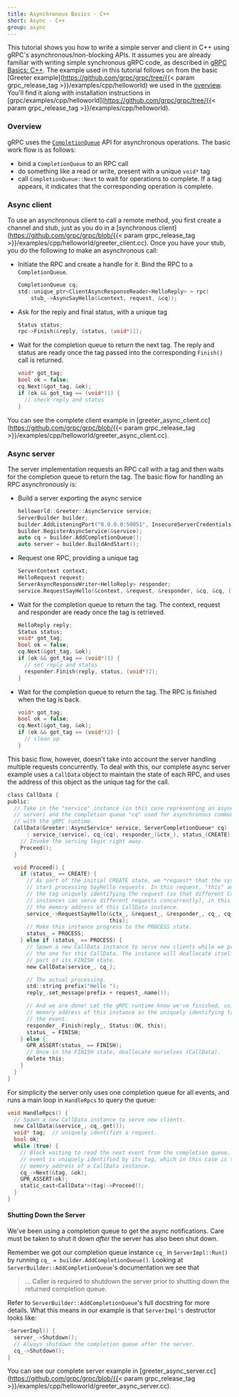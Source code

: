 ```yaml
---
title: Asynchronous Basics - C++
short: Async - C++
group: async
---
```


This tutorial shows you how to write a simple server and client in C++ using
gRPC's asynchronous/non-blocking APIs. It assumes you are already familiar with
writing simple synchronous gRPC code, as described in [gRPC Basics:
C++](/docs/tutorials/basic/cpp/). The example used in this tutorial follows on
from the basic [Greeter example](https://github.com/grpc/grpc/tree/{{< param grpc_release_tag >}}/examples/cpp/helloworld) we used in the
[overview](/docs/). You'll find it along with installation
instructions in
[grpc/examples/cpp/helloworld](https://github.com/grpc/grpc/tree/{{< param grpc_release_tag >}}/examples/cpp/helloworld).

### Overview

gRPC uses the
[`CompletionQueue`](/grpc/cpp/classgrpc__impl_1_1_completion_queue.html)
API for asynchronous operations. The basic work flow
is as follows:

- bind a `CompletionQueue` to an RPC call
- do something like a read or write, present with a unique `void*` tag
- call `CompletionQueue::Next` to wait for operations to complete. If a tag
  appears, it indicates that the corresponding operation is complete.

### Async client

To use an asynchronous client to call a remote method, you first create a
channel and stub, just as you do in a [synchronous
client](https://github.com/grpc/grpc/blob/{{< param grpc_release_tag >}}/examples/cpp/helloworld/greeter_client.cc). Once you have your stub, you do
the following to make an asynchronous call:

- Initiate the RPC and create a handle for it. Bind the RPC to a
  `CompletionQueue`.

    ```c
    CompletionQueue cq;
    std::unique_ptr<ClientAsyncResponseReader<HelloReply> > rpc(
        stub_->AsyncSayHello(&context, request, &cq));
    ```

- Ask for the reply and final status, with a unique tag

    ```c
    Status status;
    rpc->Finish(&reply, &status, (void*)1);
    ```

- Wait for the completion queue to return the next tag. The reply and status are
  ready once the tag passed into the corresponding `Finish()` call is returned.

    ```c
    void* got_tag;
    bool ok = false;
    cq.Next(&got_tag, &ok);
    if (ok && got_tag == (void*)1) {
      // check reply and status
    }
    ```

You can see the complete client example in
[greeter&#95;async&#95;client.cc](https://github.com/grpc/grpc/blob/{{< param grpc_release_tag >}}/examples/cpp/helloworld/greeter_async_client.cc).

### Async server

The server implementation requests an RPC call with a tag and then waits for the
completion queue to return the tag. The basic flow for handling an RPC
asynchronously is:

- Build a server exporting the async service

    ```c
    helloworld::Greeter::AsyncService service;
    ServerBuilder builder;
    builder.AddListeningPort("0.0.0.0:50051", InsecureServerCredentials());
    builder.RegisterAsyncService(&service);
    auto cq = builder.AddCompletionQueue();
    auto server = builder.BuildAndStart();
    ```

- Request one RPC, providing a unique tag

    ```c
    ServerContext context;
    HelloRequest request;
    ServerAsyncResponseWriter<HelloReply> responder;
    service.RequestSayHello(&context, &request, &responder, &cq, &cq, (void*)1);
    ```

- Wait for the completion queue to return the tag. The context, request and
  responder are ready once the tag is retrieved.

    ```c
    HelloReply reply;
    Status status;
    void* got_tag;
    bool ok = false;
    cq.Next(&got_tag, &ok);
    if (ok && got_tag == (void*)1) {
      // set reply and status
      responder.Finish(reply, status, (void*)2);
    }
    ```

- Wait for the completion queue to return the tag. The RPC is finished when the
  tag is back.

    ```c
    void* got_tag;
    bool ok = false;
    cq.Next(&got_tag, &ok);
    if (ok && got_tag == (void*)2) {
      // clean up
    }
    ```

This basic flow, however, doesn't take into account the server handling multiple
requests concurrently. To deal with this, our complete async server example uses
a `CallData` object to maintain the state of each RPC, and uses the address of
this object as the unique tag for the call.

```c
class CallData {
public:
  // Take in the "service" instance (in this case representing an asynchronous
  // server) and the completion queue "cq" used for asynchronous communication
  // with the gRPC runtime.
  CallData(Greeter::AsyncService* service, ServerCompletionQueue* cq)
      : service_(service), cq_(cq), responder_(&ctx_), status_(CREATE) {
    // Invoke the serving logic right away.
    Proceed();
  }

  void Proceed() {
    if (status_ == CREATE) {
      // As part of the initial CREATE state, we *request* that the system
      // start processing SayHello requests. In this request, "this" acts are
      // the tag uniquely identifying the request (so that different CallData
      // instances can serve different requests concurrently), in this case
      // the memory address of this CallData instance.
      service_->RequestSayHello(&ctx_, &request_, &responder_, cq_, cq_,
                                this);
      // Make this instance progress to the PROCESS state.
      status_ = PROCESS;
    } else if (status_ == PROCESS) {
      // Spawn a new CallData instance to serve new clients while we process
      // the one for this CallData. The instance will deallocate itself as
      // part of its FINISH state.
      new CallData(service_, cq_);

      // The actual processing.
      std::string prefix("Hello ");
      reply_.set_message(prefix + request_.name());

      // And we are done! Let the gRPC runtime know we've finished, using the
      // memory address of this instance as the uniquely identifying tag for
      // the event.
      responder_.Finish(reply_, Status::OK, this);
      status_ = FINISH;
    } else {
      GPR_ASSERT(status_ == FINISH);
      // Once in the FINISH state, deallocate ourselves (CallData).
      delete this;
    }
  }
}
```

For simplicity the server only uses one completion queue for all events, and
runs a main loop in `HandleRpcs` to query the queue:

```c
void HandleRpcs() {
  // Spawn a new CallData instance to serve new clients.
  new CallData(&service_, cq_.get());
  void* tag;  // uniquely identifies a request.
  bool ok;
  while (true) {
    // Block waiting to read the next event from the completion queue. The
    // event is uniquely identified by its tag, which in this case is the
    // memory address of a CallData instance.
    cq_->Next(&tag, &ok);
    GPR_ASSERT(ok);
    static_cast<CallData*>(tag)->Proceed();
  }
}
```

#### Shutting Down the Server

We've been using a completion queue to get the async notifications. Care must be
taken to shut it down *after* the server has also been shut down.

Remember we got our completion queue instance `cq_` in `ServerImpl::Run()` by
running `cq_ = builder.AddCompletionQueue()`. Looking at
`ServerBuilder::AddCompletionQueue`'s documentation we see that

> ... Caller is required to shutdown the server prior to shutting down the
> returned completion queue.

Refer to `ServerBuilder::AddCompletionQueue`'s full docstring for more details.
What this means in our example is that `ServerImpl's` destructor looks like:

```c
~ServerImpl() {
  server_->Shutdown();
  // Always shutdown the completion queue after the server.
  cq_->Shutdown();
}
```

You can see our complete server example in
[greeter&#95;async&#95;server.cc](https://github.com/grpc/grpc/blob/{{< param grpc_release_tag >}}/examples/cpp/helloworld/greeter_async_server.cc).
